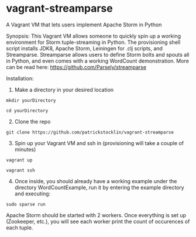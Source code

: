 # vagrant-streamparse

A Vagrant VM that lets users implement Apache Storm in Python

Synopsis: This Vagrant VM allows someone to quickly spin up a working environment for Storm tuple-streaming in Python. The provisioning shell script installs JDK8, Apache Storm, Leiningen for .clj scripts, and Streamparse. Streamparse allows users to define Storm bolts and spouts all in Python, and even comes with a working WordCount demonstration. More can be read here: https://github.com/Parsely/streamparse

Installation:

1) Make a directory in your desired location

```mkdir yourDirectory```

```cd yourDirectory```

2) Clone the repo

```git clone https://github.com/patrickstocklin/vagrant-streamparse```

3) Spin up your Vagrant VM and ssh in (provisioning will take a couple of minutes)

```vagrant up```

```vagrant ssh```

4) Once inside, you should already have a working example under the directory WordCountExample, run it by entering the example directory and executing:

```sudo sparse run```

Apache Storm should be started with 2 workers. Once everything is set up (Zookeeper, etc.), you will see each worker print the count of occurences of each tuple.
